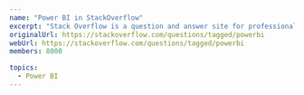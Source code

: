 ```yaml
---
name: "Power BI in StackOverflow"
excerpt: "Stack Overflow is a question and answer site for professional and enthusiast programmers. Power BI has an active community in StackOverflow."
originalUrl: https://stackoverflow.com/questions/tagged/powerbi
webUrl: https://stackoverflow.com/questions/tagged/powerbi
members: 8000

topics:
  - Power BI
---
```

